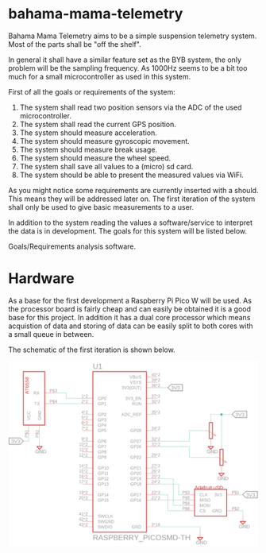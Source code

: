 # bahama-mama-telemetry

Bahama Mama Telemetry aims to be a simple suspension telemetry system. Most of the parts shall be "off the shelf".

In general it shall have a similar feature set as the BYB system, the only problem will be the sampling frequency. As 1000Hz seems to be a bit too much for a small microcontroller as used in this system.

First of all the goals or requirements of the system:
1. The system shall read two position sensors via the ADC of the used microcontroller.
2. The system shall read the current GPS position.
3. The system should measure acceleration.
4. The system should measure gyroscopic movement.
5. The system should measure break usage.
6. The system should measure the wheel speed.
7. The system shall save all values to a (micro) sd card.
8. The system should be able to present the measured values via WiFi.

As you might notice some requirements are currently inserted with a should. This means they will be addressed later on. The first iteration of the system shall only be used to give basic measurements to a user.

In addition to the system reading the values a software/service to interpret the data is in development. The goals for this system will be listed below.

Goals/Requirements analysis software.


# Hardware

As a base for the first development a Raspberry Pi Pico W will be used. As the processor board is fairly cheap and can easily be obtained it is a good base for this project. In addition it has a dual core processor which means acquistion of data and storing of data can be easily split to both cores with a small queue in between.

The schematic of the first iteration is shown below.

![BMT_Schematic](docs/img/bmt_sch.png)